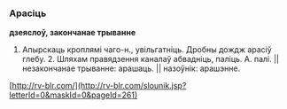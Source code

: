 ### Арасіць
**дзеяслоў, закончанае трыванне**

1. Апырскаць кроплямі чаго-н., увільгатніць. Дробны дождж арасіў глебу. 2. Шляхам правядзення каналаў абвадніць, паліць. А. палі. || незакончанае трыванне: арашаць. || назоўнік: арашэнне.

<a rel="author">[http://rv-blr.com/](http://rv-blr.com/slounik.jsp?letterId=0&maskId=0&pageId=261)</a>
